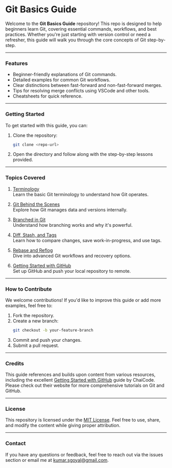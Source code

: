 # Git Basics Guide

Welcome to the **Git Basics Guide** repository! This repo is designed to help beginners learn Git, covering essential commands, workflows, and best practices. Whether you're just starting with version control or need a refresher, this guide will walk you through the core concepts of Git step-by-step.

---

### Features

- Beginner-friendly explanations of Git commands.
- Detailed examples for common Git workflows.
- Clear distinctions between fast-forward and non-fast-forward merges.
- Tips for resolving merge conflicts using VSCode and other tools.
- Cheatsheets for quick reference.

---

### Getting Started

To get started with this guide, you can:

1. Clone the repository:
   ```bash
   git clone <repo-url>
   ```
2. Open the directory and follow along with the step-by-step lessons provided.

---

### Topics Covered

1. [Terminology](01-terminology.md)  
   Learn the basic Git terminology to understand how Git operates.

2. [Git Behind the Scenes](02-git-behind-the-scenes.md.md)  
   Explore how Git manages data and versions internally.

3. [Branched in Git](03-branched-in-git.md)  
   Understand how branching works and why it's powerful.

4. [Diff, Stash, and Tags](04-diff-stash-and-tags.md)  
   Learn how to compare changes, save work-in-progress, and use tags.

5. [Rebase and Reflog](05-rebase-and-reflog.md)  
   Dive into advanced Git workflows and recovery options.

6. [Getting Started with GitHub](06-getting-started-with-Github.md)  
   Set up GitHub and push your local repository to remote.

---

### How to Contribute

We welcome contributions! If you'd like to improve this guide or add more examples, feel free to:

1. Fork the repository.
2. Create a new branch:
   ```bash
   git checkout -b your-feature-branch
   ```
3. Commit and push your changes.
4. Submit a pull request.

---

### Credits

This guide references and builds upon content from various resources, including the excellent [Getting Started with GitHub](https://docs.chaicode.com/git-and-github/) guide by ChaiCode. Please check out their website for more comprehensive tutorials on Git and GitHub.

---

### License

This repository is licensed under the [MIT License](LICENSE). Feel free to use, share, and modify the content while giving proper attribution.

---

### Contact

If you have any questions or feedback, feel free to reach out via the issues section or email me at kumar.sgoyal@gmail.com.
